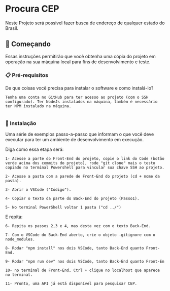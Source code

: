 # Procura CEP

Neste Projeto será possivel fazer busca de endereço de qualquer estado do Brasil.

## 🚀 Começando

Essas instruções permitirão que você obtenha uma cópia do projeto em operação na sua máquina local para fins de desenvolvimento e teste.


### 📋 Pré-requisitos

De que coisas você precisa para instalar o software e como instalá-lo?

```
Tenha uma conta no GitHub para ter acesso ao projeto (com o SSH configurado). Ter NodeJs instalados na máquina, também é necessário ter NPM instalado na máquina.
 
```

### 🔧 Instalação

Uma série de exemplos passo-a-passo que informam o que você deve executar para ter um ambiente de desenvolvimento em execução.

Diga como essa etapa será:

```
1- Acesse a parte do Front-End do projeto, copie o link do Code (botão verde acima dos commits do projeto), rode "git clone" mais o testo copiado no terminal Powershell para vincular sua chave SSH ao projeto.

2- Acesse a pasta com a parede de Front-End do projeto (cd + nome da pasta).

3- Abrir o VSCode ("Código").

4- Copiar o texto da parte do Back-End do projeto (Passo1).

5- No terminal PowerShell voltar 1 pasta ("cd ../")
```

E repita:

```
6- Repita os passos 2,3 e 4, mas desta vez com o texto Back-End.

7- Com o VSCode do Back-End aberto, crie o objeto .gitignore com o node_modules.

8- Rodar "npm install" nos dois VSCode, tanto Back-End quanto Front-End.

9- Rodar "npm run dev" nos dois VSCode, tanto Back-End quanto Front-En

10- no terminal de Front-End, Ctrl + clique no localhost que aparece no terminal.

11- Pronto, uma API já está disponível para pesquisar CEP.

